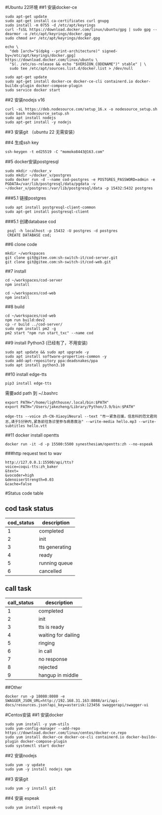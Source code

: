 #Ubuntu 22环境
##1 安装docker-ce
```
sudo apt-get update
sudo apt-get install ca-certificates curl gnupg
sudo install -m 0755 -d /etc/apt/keyrings
curl -fsSL https://download.docker.com/linux/ubuntu/gpg | sudo gpg --dearmor -o /etc/apt/keyrings/docker.gpg
sudo chmod a+r /etc/apt/keyrings/docker.gpg
```
```
echo \
  "deb [arch="$(dpkg --print-architecture)" signed-by=/etc/apt/keyrings/docker.gpg] https://download.docker.com/linux/ubuntu \
  "$(. /etc/os-release && echo "$VERSION_CODENAME")" stable" | \
  sudo tee /etc/apt/sources.list.d/docker.list > /dev/null
```
```
sudo apt-get update
sudo apt-get install docker-ce docker-ce-cli containerd.io docker-buildx-plugin docker-compose-plugin
sudo service docker start
```

##2 安装nodejs v16
```
curl -sL https://deb.nodesource.com/setup_16.x -o nodesource_setup.sh
sudo bash nodesource_setup.sh
sudo apt install nodejs
sudo apt-get install -y nodejs
```

##3 安装git （ubuntu 22 无需安装）

##4 生成ssh key
```
ssh-keygen -t ed25519 -C "momoko8443@163.com"
```

##5 docker安装postgresql
```
sudo mkdir ~/docker_v
sudo mkdir ~/docker_v/postgres
sudo docker run -d --name cod-postgres -e POSTGRES_PASSWORD=admin -e PGDATA=/var/lib/postgresql/data/pgdata -v ~/docker_v/postgres:/var/lib/postgresql/data -p 15432:5432 postgres
```
###5.1 链接postgres 
```
sudo apt install postgresql-client-common
sudo apt-get install postgresql-client
```
###5.1 创建database cod
```
 psql -h localhost -p 15432 -U postgres -d postgres
 CREATE DATABASE cod;
```
##6 clone code
```
mkdir ~/workspaces
git clone git@gitee.com:sh-switch-it/cod-server.git
git clone git@gitee.com:sh-switch-it/cod-web.git
```

##7 install
```
cd ~/workspaces/cod-server
npm install

cd ~/workspaces/cod-web
npm install
```
##8 build
```
cd ~/workspaces/cod-web
npm run build:dev2
cp -r build ../cod-server/
sudo npm install pm2 -g
pm2 start "npm run start_txc" --name cod
```
##9 install Python3 (已经有了，不用安装)
```
sudo apt update && sudo apt upgrade -y
sudo apt install software-properties-common -y
sudo add-apt-repository ppa:deadsnakes/ppa
sudo apt install python3.10
```

##10 install edge-tts
```
pip3 install edge-tts
```
需要add path 到 ~/.bashrc 
```
export PATH="/home/lighthouse/.local/bin:$PATH"
export PATH="/Users/jakezheng/Library/Python/3.9/bin:$PATH"
```

```
edge-tts --voice zh-CN-XiaoyiNeural --text "市一紧急召援，信息科的范文君同志,请于5分钟内,紧急前往急诊室参与病患救治" --write-media hello.mp3 --write-subtitles hello.vtt
```

##11 docker install opentts
```
docker run -it -d -p 15500:5500 synesthesiam/opentts:zh --no-espeak 
```
###http request text to wav
```
http://127.0.0.1:15500/api/tts?
voice=coqui-tts:zh_baker
&text=
&vocoder=high
&denoiserStrength=0.03
&cache=false
```

#Status code table
## cod task status
|  cod_status   |  description  |
|  ----  | ----  |
| 1  | completed |
| 2  | init |
| 3  | tts generating |
| 4  | ready |
| 5  | running queue |
| 6  | cancelled |

## call task
|  call_status   |  description  |
|  ----  | ----  |
| 1  | completed |
| 2  | init |
| 3  | tts is ready |
| 4  | waiting for dailing |
| 5  | ringing |
| 6  | in call |
| 7  | no response |
| 8  | rejected |
| 9  | hangup in middle |


##Other
```
docker run -p 18080:8080 -e SWAGGER_JSON_URL=http://192.168.31.163:8088/ari/api-docs/resources.json?api_key=asterisk:123456 swaggerapi/swagger-ui
```


#Centos安装
##1 安装docker
```
sudo yum install -y yum-utils
sudo yum-config-manager --add-repo https://download.docker.com/linux/centos/docker-ce.repo
sudo yum install docker-ce docker-ce-cli containerd.io docker-buildx-plugin docker-compose-plugin
sudo systemctl start docker
``````

##2 安装nodejs
```
sudo yum -y update
sudo yum -y install nodejs npm
```
##3 安装git
```
sudo yum -y install git
```


##4 安装 espeak
```
sudo yum install espeak-ng
```